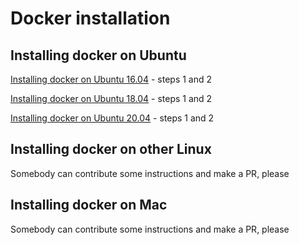# Docker installation

## Installing docker on Ubuntu

[Installing docker on Ubuntu 16.04](https://www.digitalocean.com/community/tutorials/how-to-install-and-use-docker-on-ubuntu-16-04) - steps 1 and 2

[Installing docker on Ubuntu 18.04](https://www.digitalocean.com/community/tutorials/how-to-install-and-use-docker-on-ubuntu-18-04) - steps 1 and 2

[Installing docker on Ubuntu 20.04](https://www.digitalocean.com/community/tutorials/how-to-install-and-use-docker-on-ubuntu-20-04) - steps 1 and 2

## Installing docker on other Linux

Somebody can contribute some instructions and make a PR, please

## Installing docker on Mac

Somebody can contribute some instructions and make a PR, please

